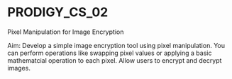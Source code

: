 # PRODIGY_CS_02
Pixel Manipulation for Image Encryption

Aim: Develop a simple image encryption tool using pixel manipulation. You can perform operations like swapping pixel values or applying a basic mathematcial operation to each pixel. Allow users to encrypt and decrypt images.
